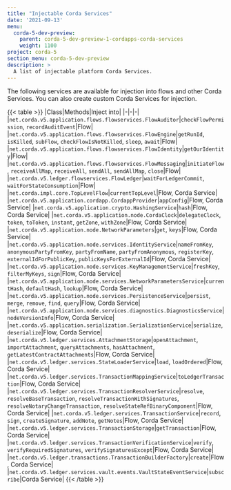 ```yaml
---
title: "Injectable Corda Services"
date: '2021-09-13'
menu:
  corda-5-dev-preview:
    parent: corda-5-dev-preview-1-cordapps-corda-services
    weight: 1100
project: corda-5
section_menu: corda-5-dev-preview
description: >
  A list of injectable platform Corda Services.
---
```


The following services are available for injection into flows and other Corda Services. You can also create custom Corda Services for injection.

{{< table >}}
|Class|Methods|Inject into|
|-|-|-|
|`net.corda.v5.application.flows.flowservices.FlowAuditor`|`checkFlowPermission`, `recordAuditEvent`|Flow|
|`net.corda.v5.application.flows.flowservices.FlowEngine`|`getRunId`, `isKilled`, `subFlow`, `checkFlowIsNotKilled`, `sleep`, `await`|Flow|
|`net.corda.v5.application.flows.flowservices.FlowIdentity`|`getOurIdentity`|Flow|
|`net.corda.v5.application.flows.flowservices.FlowMessaging`|`initiateFlow`, `receiveAllMap`, `receiveAll`, `sendAll`, `sendAllMap`, `close`|Flow|
|`net.corda.v5.ledger.flowservices.FlowLedger`|`waitForLedgerCommit`, `waitForStateConsumption`|Flow|
|`net.corda.impl.core.TopLevelFlow`|`currentTopLevel`|Flow, Corda Service|
|`net.corda.v5.application.cordapp.CordappProvider`|`appConfig`|Flow, Corda Service|
|`net.corda.v5.application.crypto.HashingService`|`hash`|Flow, Corda Service|
|`net.corda.v5.application.node.CordaClock`|`delegateClock`, `token`, `toToken`, `instant`, `getZone`, `withZone`|Flow, Corda Service|
|`net.corda.v5.application.node.NetworkParameters`|`get`, `keys`|Flow, Corda Service|
|`net.corda.v5.application.node.services.IdentityService`|`nameFromKey`, `anonymousPartyFromKey`, `partyFromName`, `partyFromAnonymous`, `registerKey`, `externalIdForPublicKey`, `publicKeysForExternalId`|Flow, Corda Service|
|`net.corda.v5.application.node.services.KeyManagementService`|`freshKey`, `filterMyKeys`, `sign`|Flow, Corda Service|
|`net.corda.v5.application.node.services.NetworkParametersService`|`currentHash`, `defaultHash`, `lookup`|Flow, Corda Service|
|`net.corda.v5.application.node.services.PersistenceService`|`persist`, `merge`, `remove`, `find`, `query`|Flow, Corda Service|
|`net.corda.v5.application.node.services.diagnostics.DiagnosticsService`|`nodeVersionInfo`|Flow, Corda Service|
|`net.corda.v5.application.serialization.SerializationService`|`serialize`, `deserialize`|Flow, Corda Service|
|`net.corda.v5.ledger.services.AttachmentStorage`|`openAttachment`, `importAttachment`, `queryAttachments`, `hasAttachment`, `getLatestContractAttachments`|Flow, Corda Service|
|`net.corda.v5.ledger.services.StateLoaderService`|`load`, `loadOrdered`|Flow, Corda Service|
|`net.corda.v5.ledger.services.TransactionMappingService`|`toLedgerTransaction`|Flow, Corda Service|
|`net.corda.v5.ledger.services.TransactionResolverService`|`resolve`, `resolveBaseTransaction`, `resolveTransactionWithSignatures`, `resolveNotaryChangeTransaction`, `resolveStateRefBinaryComponent`|Flow, Corda Service|
|`net.corda.v5.ledger.services.TransactionService`|`record`, `sign`, `createSignature`, `addNote`, `getNotes`|Flow, Corda Service|
|`net.corda.v5.ledger.services.TransactionStorage`|`getTransaction`|Flow, Corda Service|
|`net.corda.v5.ledger.services.TransactionVerificationService`|`verify`, `verifyRequiredSignatures`, `verifySignaturesExcept`|Flow, Corda Service|
|`net.corda.v5.ledger.transactions.TransactionBuilderFactory`|`create`|Flow, Corda Service|
|`net.corda.v5.ledger.services.vault.events.VaultStateEventService`|`subscribe`|Corda Service|
{{< /table >}}
